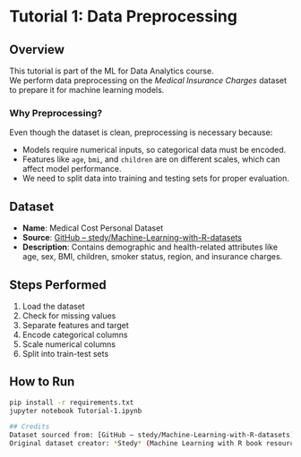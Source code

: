 # Tutorial 1: Data Preprocessing

## Overview
This tutorial is part of the ML for Data Analytics course.  
We perform data preprocessing on the *Medical Insurance Charges* dataset to prepare it for machine learning models.

### Why Preprocessing?
Even though the dataset is clean, preprocessing is necessary because:
- Models require numerical inputs, so categorical data must be encoded.
- Features like `age`, `bmi`, and `children` are on different scales, which can affect model performance.
- We need to split data into training and testing sets for proper evaluation.

## Dataset
- **Name**: Medical Cost Personal Dataset
- **Source**: [GitHub – stedy/Machine-Learning-with-R-datasets](https://github.com/stedy/Machine-Learning-with-R-datasets/blob/master/insurance.csv)  
- **Description**: Contains demographic and health-related attributes like age, sex, BMI, children, smoker status, region, and insurance charges.

## Steps Performed
1. Load the dataset
2. Check for missing values
3. Separate features and target
4. Encode categorical columns
5. Scale numerical columns
6. Split into train-test sets

## How to Run
```bash
pip install -r requirements.txt
jupyter notebook Tutorial-1.ipynb

## Credits
Dataset sourced from: [GitHub – stedy/Machine-Learning-with-R-datasets](https://github.com/stedy/Machine-Learning-with-R-datasets)  
Original dataset creator: *Stedy* (Machine Learning with R book resources)
